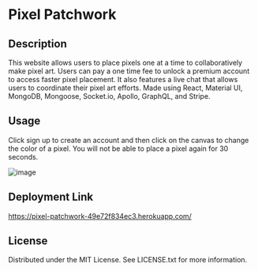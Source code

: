 # Pixel Patchwork

## Description
This website allows users to place pixels one at a time to collaboratively make pixel art. Users can pay a one time fee to unlock a premium account to access faster pixel placement. It also features a live chat that allows users to coordinate their pixel art efforts. Made using React, Material UI, MongoDB, Mongoose, Socket.io, Apollo, GraphQL, and Stripe.

## Usage
Click sign up to create an account and then click on the canvas to change the color of a pixel. You will not be able to place a pixel again for 30 seconds.

![image](https://github.com/Buk1li/project-3-WIP/assets/92000023/5b8bde14-abb0-4a29-bbc2-df7e652ffb28)


## Deployment Link
https://pixel-patchwork-49e72f834ec3.herokuapp.com/

  ## License
  Distributed under the MIT License. See LICENSE.txt for more information.
